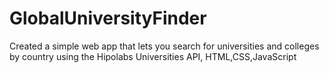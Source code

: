 # GlobalUniversityFinder
Created a simple web app that lets you search for universities and colleges by country using the Hipolabs Universities API, HTML,CSS,JavaScript

